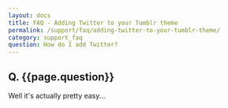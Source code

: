 ```yaml
---
layout: docs
title: FAQ - Adding Twitter to your Tumblr theme
permalink: /support/faq/adding-twitter-to-your-tumblr-theme/
category: support_faq
question: How do I add Twitter?
---
```


## Q. {{page.question}}

Well it's actually pretty easy...